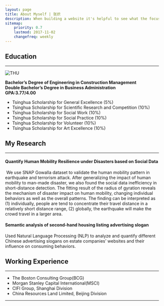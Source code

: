 ```yaml
---
layout: page
title: About Myself | 张炽
description: When building a website it's helpful to see what the focus of your site is. This page is an example of how to show a website's focus.
sitemap:
    priority: 0.7
    lastmod: 2017-11-02
    changefreq: weekly
---
```

## Education
***
![THU](http://i1.bvimg.com/623513/cca14a2d39b394e3.png)

**Bachelor’s Degree of Engineering in Construction Management**  
**Double Bachelor’s Degree in Business Administration**  
**GPA:3.77/4.00**  


* Tsinghua Scholarship for General Excellence (5%)  
* Tsinghua Scholarship for Scientific Research and Competition (10%)  
* Tsinghua Scholarship for Social Work (10%)  
* Tsinghua Scholarship for Social Practice (10%)  
* Tsinghua Scholarship for Volunteer (10%)  
* Tsinghua Scholarship for Art Excellence (10%)  


## My Research
***
#### Quantify Human Mobility Resilience under Disasters based on Social Data
<p><span class="image left"><img src="{{ "http://i1.bvimg.com/623513/1614b524638c7543.png" | absolute_url }}" alt="" /></span>
We use SNAP Gowalla dataset to validate the human mobility pattern in earthquake and terrorism attack. 
After generalizing the impact of human mobility to man-made disaster, we also found the social data inefficiency in short-distance detection. 
The fitting result of the radius of gyration reveals the mechanism of disaster impact on human mobility, changing individual behaviors as well as the overall patterns. 
The finding can be interpreted as (1) individually, people are tend to concentrate their travel distance in a relatively short distance range, 
(2) globally, the earthquake will make the crowd travel in a larger area.</p>

#### Semantic analysis of second-hand housing listing advertising slogan
Used Natural Language Processing (NLP) to analyze and quantify different Chinese advertising slogans on estate companies’ websites and their influence on consuming behaviors.  
  
  

## Working Experience
***
* The Boston Consulting Group(BCG)
* Morgan Stanley Capital International(MSCI)
* CIFI Group, Shanghai Division	
* China Resources Land Limited, Beijing Division


***
<div class="box alt">
		<div class="row 50% uniform">
			<div class="4u"><span class="image fit"><img src="{{ "http://i1.bvimg.com/623513/0bc799f7fc710c63.jpg" | absolute_url }}" alt="" /></span></div>
			<div class="4u"><span class="image fit"><img src="{{ "http://i1.bvimg.com/623513/f0eb4b3571ee66ab.jpg" | absolute_url }}" alt="" /></span></div>
			<div class="4u$"><span class="image fit"><img src="http://i1.bvimg.com/623513/7681f3dda6d90a14.jpg" alt="" /></span></div>
			<!-- Break -->
			<div class="4u"><span class="image fit"><img src="{{ "http://i1.bvimg.com/623513/d25fd7813fb3a475.jpg" | absolute_url }}" alt="" /></span></div>
			<div class="4u"><span class="image fit"><img src="{{ "http://i4.bvimg.com/623513/499dc42754913d6b.jpg" | absolute_url }}" alt="" /></span></div>
			<div class="4u$"><span class="image fit"><img src="http://i4.bvimg.com/623513/3f5a283b2d458274.jpg" alt="" /></span></div>
		</div>
	</div>
